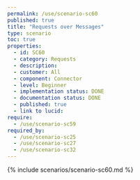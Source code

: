 ```yaml
---
permalink: /use/scenario-sc60
published: true
title: "Requests over Messages"
type: scenario
toc: true
properties:
  - id: SC60
  - category: Requests
  - description:
  - customer: All
  - component: Connector
  - level: Beginner
  - implementation status: DONE
  - documentation status: DONE
  - published: true
  - link to lucid:
require:
  - /use/scenario-sc59
required_by:
  - /use/scenario-sc25
  - /use/scenario-sc27
  - /use/scenario-sc32
---
```


{% include scenarios/scenario-sc60.md %}
